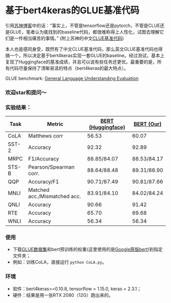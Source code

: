 # 基于bert4keras的GLUE基准代码

引用[苏神博客](https://kexue.fm/archives/8739)中的话：“事实上，不管是tensorflow还是pytorch，不管是CLUE还是GLUE，笔者认为能找到的baseline代码，都很难称得上人性化，试图去理解它们是一件相当痛苦的事情。” (附上苏神的中文[CLUE基准代码](https://github.com/bojone/CLUE-bert4keras))

本人也是感同身受，既然有了中文CLUE基准代码，那么英文GLUE基准代码也得搞一个，所以决定基于bert4keras实现一套GLUE的baseline。经过测试，基本上复现了Huggingface的基准成绩，并且可以说有些任务还更优。最重要的是，所有代码尽量保持了清晰易读的特点（bert4keras的最大特点）。

GLUE benchmark: [General Language Understanding
Evaluation](https://gluebenchmark.com/)

### 欢迎star和提问～

### 实验结果：

| Task  | Metric                       | [BERT (Huggingface)](https://github.com/huggingface/transformers/tree/master/examples/pytorch/text-classification?fbclid=IwAR0Y4_Eer7ovaEJpRMpE1S91AsrOdEK97-iah6mupW9RATs2XMPVzQZCNz8) | [BERT (Our)](https://github.com/nishiwen1214/GLUE-bert4keras)|
|-------|------------------------------|-------------|---------------|
| CoLA  | Matthews corr                | 56.53       | 60.07         |
| SST-2 | Accuracy                     | 92.32       | 92.89         |
| MRPC  | F1/Accuracy                  | 88.85/84.07 | 88.53/84.17   |
| STS-B | Pearson/Spearman corr.       | 88.64/88.48 | 89.31/88.90   |
| QQP   | Accuracy/F1                  | 90.71/87.49 | 90.81/87.66   |
| MNLI  | Matched acc./Mismatched acc. | 83.91/84.10 | 84.02/84.24   |
| QNLI  | Accuracy                     | 90.66       | 91.42         |
| RTE   | Accuracy                     | 65.70       | 69.68         |
| WNLI  | Accuracy                     | 56.34       | 56.34         |

### 使用
- 下载[GLUE数据集](https://gluebenchmark.com/)和bert预训练的权重(这里使用的是[Google原版bert](https://github.com/google-research/bert))到指定文件夹；
- 例如：训练CoLA，直接运行 `python CoLA.py`。

### 环境
- 软件：bert4keras>=0.10.8, tensorflow = 1.15.0, keras = 2.3.1；
- 硬件：结果是用一张RTX 2080（12G）跑出来的。
